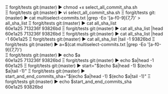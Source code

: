 Ξ forgit/tests git:(master) ▶ chmod +x select_all_commit_sha.sh                    
Ξ forgit/tests git:(master) ▶ vi select_all_commit_sha.sh 
Ξ forgit/tests git:(master) ▶ cat multiselect-commits.txt |grep -Eo '[a-f0-9]{7,7}' > all_sha_list
Ξ forgit/tests git:(master) ▶ cat all_sha_list                                                    
60e1a25
713236f
93826bd
Ξ forgit/tests git:(master) ▶ cat all_sha_list |head
60e1a25
713236f
93826bd
Ξ forgit/tests git:(master) ▶ cat all_sha_list |head -1
60e1a25
Ξ forgit/tests git:(master) ▶ cat all_sha_list |tail -1
93826bd
Ξ forgit/tests git:(master) ▶ a=$(cat multiselect-commits.txt |grep -Eo '[a-f0-9]{7,7}')          
Ξ forgit/tests git:(master) ▶ echo $a           
60e1a25
713236f
93826bd
Ξ forgit/tests git:(master) ▶ echo $a|head -1                                           
60e1a25
Ξ forgit/tests git:(master) ▶ start="$(echo $a|head -1) $(echo $a|tail -1)"                
Ξ forgit/tests git:(master) ▶ start_and_end_commits_sha="$(echo $a|head -1) $(echo $a|tail -1)" 
Ξ forgit/tests git:(master) ▶ echo $start_and_end_commits_sha                                        
60e1a25 93826bd
